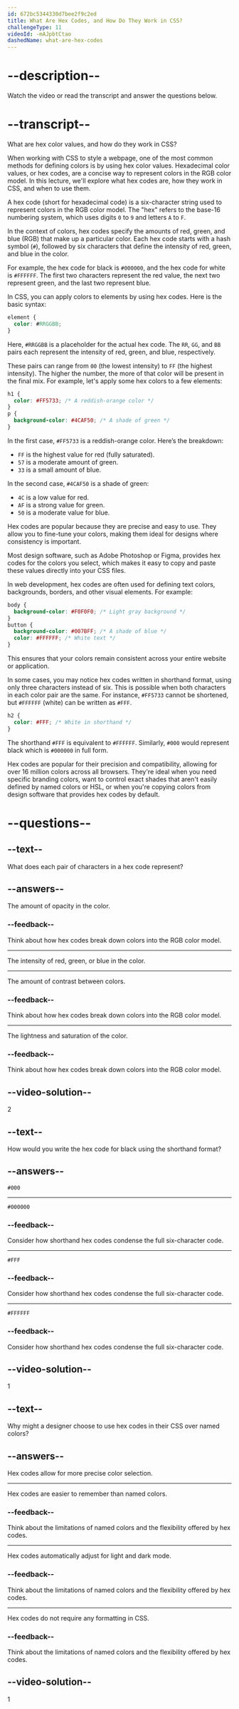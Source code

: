 ```yaml
---
id: 672bc5344330d7bee2f9c2ed
title: What Are Hex Codes, and How Do They Work in CSS?
challengeType: 11
videoId: -mAJpbtCtao
dashedName: what-are-hex-codes
---
```


# --description--

Watch the video or read the transcript and answer the questions below.

# --transcript--

What are hex color values, and how do they work in CSS?

When working with CSS to style a webpage, one of the most common methods for defining colors is by using hex color values. Hexadecimal color values, or hex codes, are a concise way to represent colors in the RGB color model. In this lecture, we'll explore what hex codes are, how they work in CSS, and when to use them.

A hex code (short for hexadecimal code) is a six-character string used to represent colors in the RGB color model. The "hex" refers to the base-16 numbering system, which uses digits `0` to `9` and letters `A` to `F`. 

In the context of colors, hex codes specify the amounts of red, green, and blue (RGB) that make up a particular color. Each hex code starts with a hash symbol (`#`), followed by six characters that define the intensity of red, green, and blue in the color. 

For example, the hex code for black is `#000000`, and the hex code for white is `#FFFFFF`. The first two characters represent the red value, the next two represent green, and the last two represent blue.

In CSS, you can apply colors to elements by using hex codes. Here is the basic syntax:

```css
element {
  color: #RRGGBB;
}
```

Here, `#RRGGBB` is a placeholder for the actual hex code. The `RR`, `GG`, and `BB` pairs each represent the intensity of red, green, and blue, respectively. 

These pairs can range from `00` (the lowest intensity) to `FF` (the highest intensity). The higher the number, the more of that color will be present in the final mix. For example, let's apply some hex colors to a few elements:

```css
h1 {
  color: #FF5733; /* A reddish-orange color */
}
p {
  background-color: #4CAF50; /* A shade of green */
}
```

In the first case, `#FF5733` is a reddish-orange color. Here’s the breakdown:

- `FF` is the highest value for red (fully saturated).
- `57` is a moderate amount of green.
- `33` is a small amount of blue.

In the second case, `#4CAF50` is a shade of green:

- `4C` is a low value for red.
- `AF` is a strong value for green.
- `50` is a moderate value for blue.

Hex codes are popular because they are precise and easy to use. They allow you to fine-tune your colors, making them ideal for designs where consistency is important. 

Most design software, such as Adobe Photoshop or Figma, provides hex codes for the colors you select, which makes it easy to copy and paste these values directly into your CSS files.

In web development, hex codes are often used for defining text colors, backgrounds, borders, and other visual elements. For example:

```css
body {
  background-color: #F0F0F0; /* Light gray background */
}
button {
  background-color: #007BFF; /* A shade of blue */
  color: #FFFFFF; /* White text */
}
```

This ensures that your colors remain consistent across your entire website or application.

In some cases, you may notice hex codes written in shorthand format, using only three characters instead of six. This is possible when both characters in each color pair are the same. For instance, `#FF5733` cannot be shortened, but `#FFFFFF` (white) can be written as `#FFF`.

```css
h2 {
  color: #FFF; /* White in shorthand */
}
```

The shorthand `#FFF` is equivalent to `#FFFFFF`. Similarly, `#000` would represent black which is `#000000` in full form.

Hex codes are popular for their precision and compatibility, allowing for over 16 million colors across all browsers. They're ideal when you need specific branding colors, want to control exact shades that aren't easily defined by named colors or HSL, or when you're copying colors from design software that provides hex codes by default.

# --questions--

## --text--

What does each pair of characters in a hex code represent?

## --answers--

The amount of opacity in the color.

### --feedback--

Think about how hex codes break down colors into the RGB color model.

---

The intensity of red, green, or blue in the color.

---

The amount of contrast between colors.

### --feedback--

Think about how hex codes break down colors into the RGB color model.

---

The lightness and saturation of the color.

### --feedback--

Think about how hex codes break down colors into the RGB color model.

## --video-solution--

2

## --text--

How would you write the hex code for black using the shorthand format?

## --answers--

`#000`

---

`#000000`

### --feedback--

Consider how shorthand hex codes condense the full six-character code.

---

`#FFF`

### --feedback--

Consider how shorthand hex codes condense the full six-character code.

---

`#FFFFFF`

### --feedback--

Consider how shorthand hex codes condense the full six-character code.

## --video-solution--

1

## --text--

Why might a designer choose to use hex codes in their CSS over named colors?

## --answers--

Hex codes allow for more precise color selection.

---

Hex codes are easier to remember than named colors.

### --feedback--

Think about the limitations of named colors and the flexibility offered by hex codes.

---

Hex codes automatically adjust for light and dark mode.

### --feedback--

Think about the limitations of named colors and the flexibility offered by hex codes.

---

Hex codes do not require any formatting in CSS.

### --feedback--

Think about the limitations of named colors and the flexibility offered by hex codes.

## --video-solution--

1
